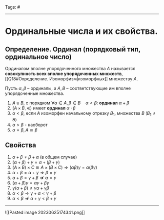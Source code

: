 Tags: #

---
# Ординальные числа и их свойства.

## Определение. Ординал (порядковый тип, ординальное число)
Ординалом вполне упорядоченного множества $A$ называется **совокупность всех вполне упорядоченных множеств**, [[Q18#Определение. Изоморфизм|изоморфных]] множеству $A$.

Пусть $\alpha,\beta$ – ординалы, а $A, B$ – соответствующие им вполне упорядоченные множества.
1) $A\cup B$, с порядком $\forall \alpha \in A, \beta \in B\quad \alpha < \beta$: **ординал** $\alpha + \beta$
2) $(A\times B, \preccurlyeq)$ имеет **ординал** $\alpha \cdot \beta$
3) $\alpha < \beta$, если $A$ изоморфен начальному отрезку $B_1$, множества  $B$ ($B_1 \neq B$)
4) $\alpha > \beta$ - наоборот
5) $\alpha = \beta, A \cong  \beta$

## Свойства
1) $\alpha + \beta \neq \beta + \alpha$ (в общем случае)
2) $(\alpha + \beta ) + \gamma = \alpha + (\beta + \gamma)$
3) $(A \times B ) \times C \cong A \times (B \times C) \Rightarrow (\alpha\beta)\gamma = \alpha (\beta\gamma)$
4) $\alpha + \beta = \alpha + \gamma \Rightarrow \beta  = \gamma$
5) $\alpha + \beta = \gamma + \beta \nRightarrow \alpha = \gamma$ 
6) $(\alpha + \beta)\gamma = \alpha\gamma + \beta\gamma$
7) $\gamma(\alpha + \beta) \neq \gamma\alpha + \gamma\beta$
8) $\alpha < \beta \Rightarrow \gamma + \alpha < \gamma + \beta$
9) $\alpha < \beta \nRightarrow \alpha + \gamma < \beta + \gamma$


---
![[Pasted image 20230625174341.png]]